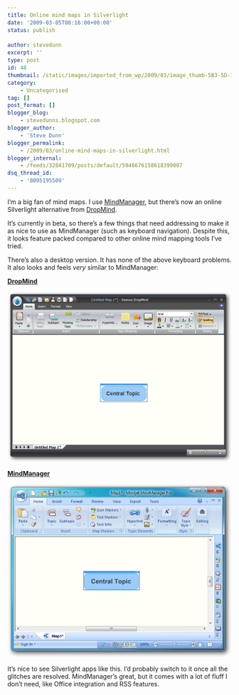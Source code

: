 ```yaml
---
title: Online mind maps in Silverlight
date: '2009-03-05T08:16:00+00:00'
status: publish

author: stevedunn
excerpt: ''
type: post
id: 48
thumbnail: /static/images/imported_from_wp/2009/03/image_thumb-5B3-5D-1.png
category:
    - Uncategorised
tag: []
post_format: []
blogger_blog:
    - stevedunns.blogspot.com
blogger_author:
    - 'Steve Dunn'
blogger_permalink:
    - /2009/03/online-mind-maps-in-silverlight.html
blogger_internal:
    - /feeds/32841709/posts/default/5946676158618399087
dsq_thread_id:
    - '8095195509'
---
```

I’m a big fan of mind maps. I use [MindManager](http://www.mindjet.com/), but there’s now an online Silverlight alternative from [DropMind](http://dropmind.com/).

It’s currently in beta, so there’s a few things that need addressing to make it as nice to use as MindManager (such as keyboard navigation). Despite this, it looks feature packed compared to other online mind mapping tools I’ve tried.

There’s also a desktop version. It has none of the above keyboard problems. It also looks and feels *very* similar to MindManager:

**<u>DropMind</u>**

[![image](/static/images/imported_from_wp/2009/03/image_thumb-5B3-5D-1.png "image")](/static/images/imported_from_wp/2009/03/image_thumb-5B3-5D-1.png)

**<u>MindManager</u>**

[![image](/static/images/imported_from_wp/2009/03/image_thumb-5B10-5D.png "image")](/static/images/imported_from_wp/2009/03/image_thumb-5B10-5D.png)

It’s nice to see Silverlight apps like this. I’d probably switch to it once all the glitches are resolved. MindManager’s great, but it comes with a lot of fluff I don’t need, like Office integration and RSS features.